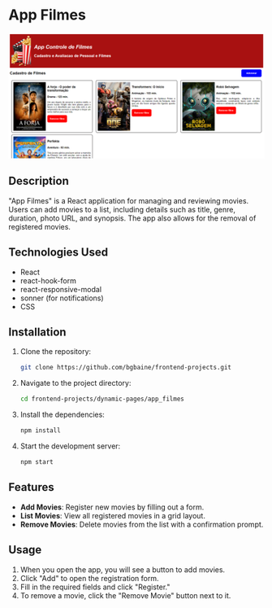 # App Filmes
<div>
    <img src="../../media/app_filmes.PNG">
</div>

## Description

"App Filmes" is a React application for managing and reviewing movies. Users can add movies to a list, including details such as title, genre, duration, photo URL, and synopsis. The app also allows for the removal of registered movies.

## Technologies Used

- React
- react-hook-form
- react-responsive-modal
- sonner (for notifications)
- CSS

## Installation

1. Clone the repository:
   ```bash
   git clone https://github.com/bgbaine/frontend-projects.git
   ```

2. Navigate to the project directory:
   ```bash
   cd frontend-projects/dynamic-pages/app_filmes
   ```

3. Install the dependencies:
   ```bash
   npm install
   ```

4. Start the development server:
   ```bash
   npm start
   ```

## Features

- **Add Movies**: Register new movies by filling out a form.
- **List Movies**: View all registered movies in a grid layout.
- **Remove Movies**: Delete movies from the list with a confirmation prompt.

## Usage

1. When you open the app, you will see a button to add movies.
2. Click "Add" to open the registration form.
3. Fill in the required fields and click "Register."
4. To remove a movie, click the "Remove Movie" button next to it.